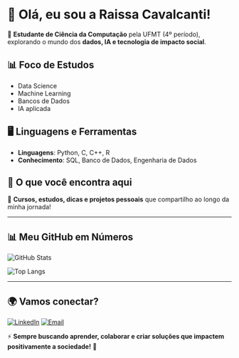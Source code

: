 # 👋 Olá, eu sou a Raissa Cavalcanti!

🚀 **Estudante de Ciência da Computação** pela UFMT (4º período), explorando o mundo dos **dados, IA e tecnologia de impacto social**.

## 📊 Foco de Estudos
- Data Science
- Machine Learning
- Bancos de Dados
- IA aplicada

## 🖥️ Linguagens e Ferramentas
- **Linguagens**: Python, C, C++, R
- **Conhecimento**: SQL, Banco de Dados, Engenharia de Dados

## 📌 O que você encontra aqui
📂 **Cursos, estudos, dicas e projetos pessoais** que compartilho ao longo da minha jornada!

---

## 📊 Meu GitHub em Números
![GitHub Stats](https://github-readme-stats.vercel.app/api?username=cavalcantiraissa&show_icons=true&theme=radical&count_private=true)

![Top Langs](https://github-readme-stats.vercel.app/api/top-langs/?username=cavalcantiraissa&layout=compact&theme=radical)

---

## 🌍 Vamos conectar?
[![LinkedIn](https://img.shields.io/badge/LinkedIn-blue?style=flat-square&logo=linkedin)](https://www.linkedin.com/in/cavalcantiraissa/)
[![Email](https://img.shields.io/badge/Email-D14836?style=flat-square&logo=gmail&logoColor=white)](mailto:cavalcanti.c.raissa@gmail.com)

⚡ **Sempre buscando aprender, colaborar e criar soluções que impactem positivamente a sociedade!** 🚀



